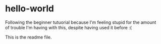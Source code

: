 # hello-world
Following the beginner tutuorial because I'm feeling stupid for the amount of trouble I'm having with this, despite having used it before :(

This is the readme file.
